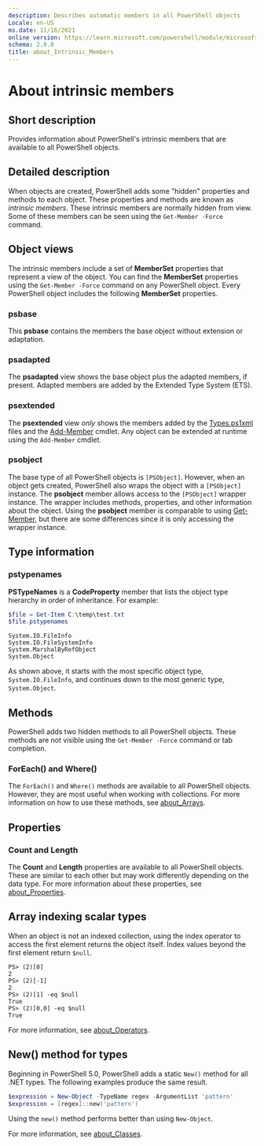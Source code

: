 ```yaml
---
description: Describes automatic members in all PowerShell objects
Locale: en-US
ms.date: 11/16/2021
online version: https://learn.microsoft.com/powershell/module/microsoft.powershell.core/about/about_Inrinsic_Members?view=powershell-7.2&WT.mc_id=ps-gethelp
schema: 2.0.0
title: about_Intrinsic_Members
---
```


# About intrinsic members

## Short description

Provides information about PowerShell's intrinsic members that are available to
all PowerShell objects.

## Detailed description

When objects are created, PowerShell adds some "hidden" properties and methods
to each object. These properties and methods are known as _intrinsic members_.
These intrinsic members are normally hidden from view. Some of these members
can be seen using the `Get-Member -Force` command.

## Object views

The intrinsic members include a set of **MemberSet** properties that represent
a view of the object. You can find the **MemberSet** properties using the
`Get-Member -Force` command on any PowerShell object. Every PowerShell object
includes the following **MemberSet** properties.

### psbase

This **psbase** contains the members the base object without extension or
adaptation.

### psadapted

The **psadapted** view shows the base object plus the adapted members, if
present. Adapted members are added by the Extended Type System (ETS).

### psextended

The **psextended** view _only_ shows the members added by the
[Types.ps1xml](about_Types.ps1xml.md) files and the
[Add-Member](xref:Microsoft.PowerShell.Utility.Add-Member) cmdlet. Any object
can be extended at runtime using the `Add-Member` cmdlet.

### psobject

The base type of all PowerShell objects is `[PSObject]`. However, when an
object gets created, PowerShell also wraps the object with a `[PSObject]`
instance. The **psobject** member allows access to the `[PSObject]` wrapper
instance. The wrapper includes methods, properties, and other information about
the object. Using the **psobject** member is comparable to using
[Get-Member](xref:Microsoft.PowerShell.Utility.Get-Member), but there are some
differences since it is only accessing the wrapper instance.

## Type information

### pstypenames

**PSTypeNames** is a **CodeProperty** member that lists the object type
hierarchy in order of inheritance. For example:

```powershell
$file = Get-Item C:\temp\test.txt
$file.pstypenames
```

```Output
System.IO.FileInfo
System.IO.FileSystemInfo
System.MarshalByRefObject
System.Object
```

As shown above, it starts with the most specific object type,
`System.IO.FileInfo`, and continues down to the most generic type,
`System.Object`.

## Methods

PowerShell adds two hidden methods to all PowerShell objects. These methods are
not visible using the `Get-Member -Force` command or tab completion.

### ForEach() and Where()

The `ForEach()` and `Where()` methods are available to all PowerShell
objects. However, they are most useful when working with collections. For more
information on how to use these methods, see [about_Arrays](about_Arrays.md).

## Properties

### Count and Length

The **Count** and **Length** properties are available to all PowerShell
objects. These are similar to each other but may work differently depending on
the data type. For more information about these properties, see
[about_Properties](about_Properties.md).

## Array indexing scalar types

When an object is not an indexed collection, using the index operator to access
the first element returns the object itself. Index values beyond the first
element return `$null`.

```
PS> (2)[0]
2
PS> (2)[-1]
2
PS> (2)[1] -eq $null
True
PS> (2)[0,0] -eq $null
True
```

For more information, see [about_Operators](about_Operators.md#index-operator--).

## New() method for types

Beginning in PowerShell 5.0, PowerShell adds a static `New()` method for all
.NET types. The following examples produce the same result.

```powershell
$expression = New-Object -TypeName regex -ArgumentList 'pattern'
$expression = [regex]::new('pattern')
```

Using the `new()` method performs better than using `New-Object`.

For more information, see [about_Classes](about_Classes.md).
